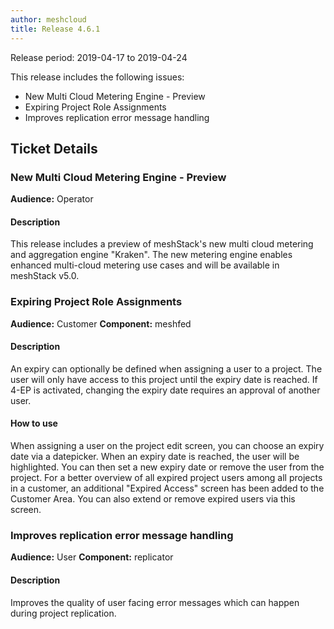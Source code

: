 ```yaml
---
author: meshcloud
title: Release 4.6.1
---
```


Release period: 2019-04-17 to 2019-04-24

This release includes the following issues:
* New Multi Cloud Metering Engine - Preview
* Expiring Project Role Assignments
* Improves replication error message handling
<!--truncate-->

## Ticket Details
### New Multi Cloud Metering Engine - Preview
**Audience:** Operator


#### Description
This release includes a preview of meshStack's new multi cloud metering and aggregation engine "Kraken".
The new metering engine enables enhanced multi-cloud metering use cases and will be available in meshStack v5.0.

### Expiring Project Role Assignments
**Audience:** Customer
**Component:** meshfed


#### Description
An expiry can optionally be defined when assigning a user to a project. The user will only have access
to this project until the expiry date is reached. If 4-EP is activated, changing the expiry date requires
an approval of another user.

#### How to use
When assigning a user on the project edit screen, you can choose an expiry date via a datepicker. When
an expiry date is reached, the user will be highlighted. You can then set a new expiry date or
remove the user from the project. For a better overview of all expired project users among all projects
in a customer, an additional "Expired Access" screen has been added to the Customer Area. You can also
extend or remove expired users via this screen.

### Improves replication error message handling
**Audience:** User
**Component:** replicator


#### Description
Improves the quality of user facing error messages which can happen during project replication.

